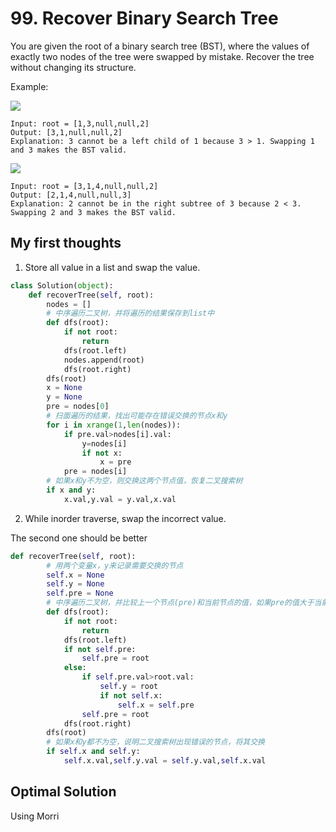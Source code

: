 # 99. Recover Binary Search Tree

You are given the root of a binary search tree (BST), where the values of exactly two nodes of the tree were swapped by mistake. Recover the tree without changing its structure.

Example:

![](https://assets.leetcode.com/uploads/2020/10/28/recover1.jpg)

```
Input: root = [1,3,null,null,2]
Output: [3,1,null,null,2]
Explanation: 3 cannot be a left child of 1 because 3 > 1. Swapping 1 and 3 makes the BST valid.
```


![](https://assets.leetcode.com/uploads/2020/10/28/recover2.jpg)

```
Input: root = [3,1,4,null,null,2]
Output: [2,1,4,null,null,3]
Explanation: 2 cannot be in the right subtree of 3 because 2 < 3. Swapping 2 and 3 makes the BST valid.
```

## My first thoughts

1. Store all value in a list and swap the value.
```python
class Solution(object):
    def recoverTree(self, root):
        nodes = []
        # 中序遍历二叉树，并将遍历的结果保存到list中        
        def dfs(root):
            if not root:
                return
            dfs(root.left)
            nodes.append(root)
            dfs(root.right)
        dfs(root)
        x = None
        y = None
        pre = nodes[0]
        # 扫面遍历的结果，找出可能存在错误交换的节点x和y
        for i in xrange(1,len(nodes)):
            if pre.val>nodes[i].val:
                y=nodes[i]
                if not x:
                    x = pre
            pre = nodes[i]
        # 如果x和y不为空，则交换这两个节点值，恢复二叉搜索树 
        if x and y:
            x.val,y.val = y.val,x.val
```
2. While inorder traverse, swap the incorrect value.

The second one should be better
```python
def recoverTree(self, root):
        # 用两个变量x，y来记录需要交换的节点
        self.x = None
        self.y = None
        self.pre = None
        # 中序遍历二叉树，并比较上一个节点(pre)和当前节点的值，如果pre的值大于当前节点值，则记录下这两个节点
        def dfs(root):
            if not root:
                return
            dfs(root.left)
            if not self.pre:
                self.pre = root
            else:
                if self.pre.val>root.val:
                    self.y = root
                    if not self.x:
                        self.x = self.pre
                self.pre = root
            dfs(root.right)
        dfs(root)
        # 如果x和y都不为空，说明二叉搜索树出现错误的节点，将其交换
        if self.x and self.y:
            self.x.val,self.y.val = self.y.val,self.x.val
```



## Optimal Solution
Using Morri
```python

```